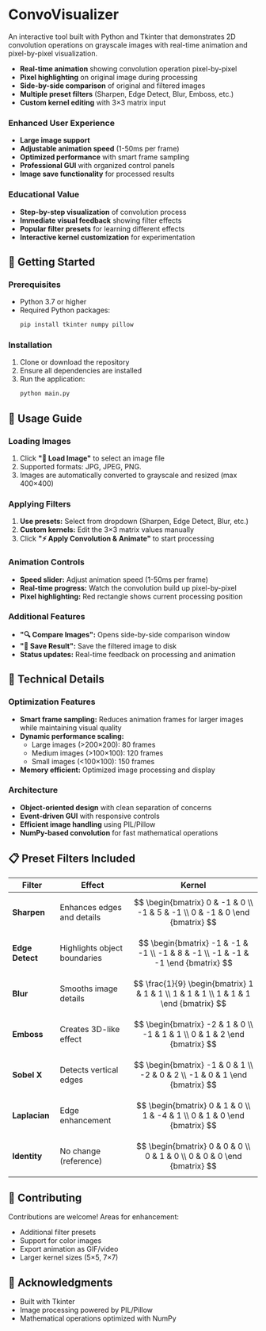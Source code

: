 # ConvoVisualizer

An interactive tool built with Python and Tkinter that demonstrates 2D convolution operations on grayscale images with real-time animation and pixel-by-pixel visualization.


- **Real-time animation** showing convolution operation pixel-by-pixel
- **Pixel highlighting** on original image during processing
- **Side-by-side comparison** of original and filtered images
- **Multiple preset filters** (Sharpen, Edge Detect, Blur, Emboss, etc.)
- **Custom kernel editing** with 3×3 matrix input

### **Enhanced User Experience**
- **Large image support**
- **Adjustable animation speed** (1-50ms per frame)
- **Optimized performance** with smart frame sampling
- **Professional GUI** with organized control panels
- **Image save functionality** for processed results

### **Educational Value**
- **Step-by-step visualization** of convolution process
- **Immediate visual feedback** showing filter effects
- **Popular filter presets** for learning different effects
- **Interactive kernel customization** for experimentation

## 🚀 Getting Started

### **Prerequisites**
- Python 3.7 or higher
- Required Python packages:
  ```bash
  pip install tkinter numpy pillow
  ```

### **Installation**
1. Clone or download the repository
2. Ensure all dependencies are installed
3. Run the application:
   ```bash
   python main.py
   ```

## 📖 Usage Guide

### **Loading Images**
1. Click **"📁 Load Image"** to select an image file
2. Supported formats: JPG, JPEG, PNG.
3. Images are automatically converted to grayscale and resized (max 400×400)

### **Applying Filters**
1. **Use presets:** Select from dropdown (Sharpen, Edge Detect, Blur, etc.)
2. **Custom kernels:** Edit the 3×3 matrix values manually
3. Click **"⚡ Apply Convolution & Animate"** to start processing

### **Animation Controls**
- **Speed slider:** Adjust animation speed (1-50ms per frame)
- **Real-time progress:** Watch the convolution build up pixel-by-pixel
- **Pixel highlighting:** Red rectangle shows current processing position

### **Additional Features**
- **"🔍 Compare Images":** Opens side-by-side comparison window
- **"💾 Save Result":** Save the filtered image to disk
- **Status updates:** Real-time feedback on processing and animation

## 🔧 Technical Details

### **Optimization Features**
- **Smart frame sampling:** Reduces animation frames for larger images while maintaining visual quality
- **Dynamic performance scaling:**
  - Large images (>200×200): 80 frames
  - Medium images (>100×100): 120 frames  
  - Small images (<100×100): 150 frames
- **Memory efficient:** Optimized image processing and display

### **Architecture**
- **Object-oriented design** with clean separation of concerns
- **Event-driven GUI** with responsive controls
- **Efficient image handling** using PIL/Pillow
- **NumPy-based convolution** for fast mathematical operations


## 📋 Preset Filters Included

| Filter | Effect |  Kernel |
|--------|---------|---------|
| **Sharpen** | Enhances edges and details | $$ \begin{bmatrix} 0 & -1 & 0 \\ -1 & 5 & -1 \\ 0 & -1 & 0 \end {bmatrix} $$ |
| **Edge Detect** | Highlights object boundaries | $$ \begin{bmatrix} -1 & -1 & -1 \\ -1 & 8 & -1 \\ -1 & -1 & -1 \end {bmatrix} $$ |
| **Blur** | Smooths image details |  $$ \frac{1}{9} \begin{bmatrix} 1 & 1 & 1 \\ 1 & 1 & 1 \\ 1 & 1 & 1 \end {bmatrix} $$ |
| **Emboss** | Creates 3D-like effect | $$ \begin{bmatrix} -2 & 1 & 0 \\ -1 & 1 & 1 \\ 0 & 1 & 2 \end {bmatrix} $$ |
| **Sobel X** | Detects vertical edges | $$ \begin{bmatrix} -1 & 0 & 1 \\ -2 & 0 & 2 \\ -1 & 0 & 1 \end {bmatrix} $$ |
| **Laplacian** | Edge enhancement | $$ \begin{bmatrix} 0 & 1 & 0 \\ 1 & -4 & 1 \\ 0 & 1 & 0 \end {bmatrix} $$ |
| **Identity** | No change (reference) | $$ \begin{bmatrix} 0 & 0 & 0 \\ 0 & 1 & 0 \\ 0 & 0 & 0 \end {bmatrix} $$ |


## 🤝 Contributing

Contributions are welcome! Areas for enhancement:
- Additional filter presets
- Support for color images
- Export animation as GIF/video
- Larger kernel sizes (5×5, 7×7)


## 🙏 Acknowledgments

- Built with Tkinter
- Image processing powered by PIL/Pillow
- Mathematical operations optimized with NumPy